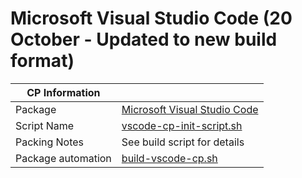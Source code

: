 # Microsoft Visual Studio Code (20 October - Updated to new build format)

|  CP Information |            |
|------------------|------------|
| Package | [Microsoft Visual Studio Code](https://code.visualstudio.com/) |
| Script Name | [vscode-cp-init-script.sh](vscode-cp-init-script.sh) |
| Packing Notes | See build script for details |
| Package automation | [build-vscode-cp.sh](build/build-vscode-cp.sh) |
